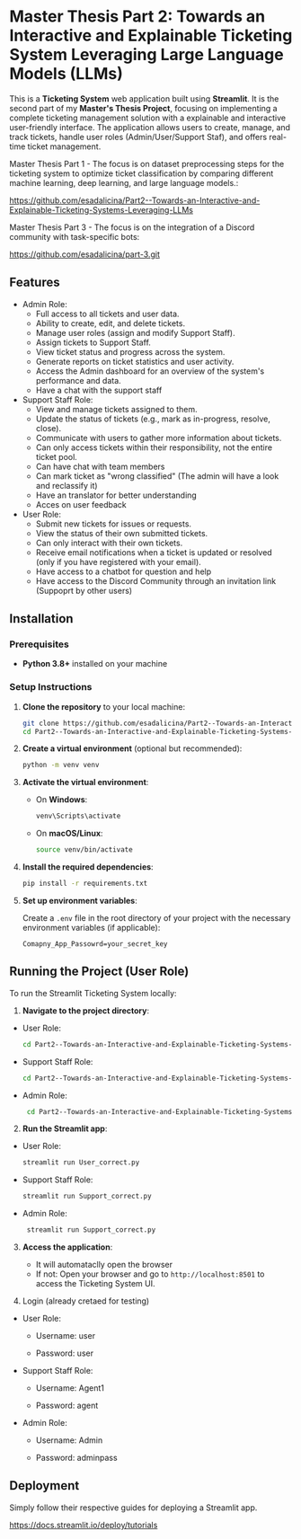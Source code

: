 # Master Thesis Part 2: Towards an Interactive and Explainable Ticketing System Leveraging Large Language Models (LLMs)


This is a **Ticketing System** web application built using **Streamlit**. 
It is the second part of my **Master's Thesis Project**, focusing on implementing a complete ticketing management solution with a explainable and interactive user-friendly interface. 
The application allows users to create, manage, and track tickets, handle user roles (Admin/User/Support Staf), and offers real-time ticket management.


Master Thesis Part 1 - The focus is on dataset preprocessing steps for the ticketing system to optimize ticket classification by comparing different machine learning, deep learning, and large language models.: 

https://github.com/esadalicina/Part2--Towards-an-Interactive-and-Explainable-Ticketing-Systems-Leveraging-LLMs

Master Thesis Part 3 - The focus is on the integration of a Discord community with task-specific bots: 

https://github.com/esadalicina/part-3.git


## Features

- Admin Role:
    - Full access to all tickets and user data.
    - Ability to create, edit, and delete tickets.
    - Manage user roles (assign and modify Support Staff).
    - Assign tickets to Support Staff.
    - View ticket status and progress across the system.
    - Generate reports on ticket statistics and user activity.
    - Access the Admin dashboard for an overview of the system's performance and data.
    - Have a chat with the support staff
- Support Staff Role:
    - View and manage tickets assigned to them.
    - Update the status of tickets (e.g., mark as in-progress, resolve, close).
    - Communicate with users to gather more information about tickets.
    - Can only access tickets within their responsibility, not the entire ticket pool.
    - Can have chat with team members
    - Can mark ticket as "wrong classified" (The admin will have a look and reclassify it)
    - Have an translator for better understanding
    - Acces on user feedback
- User Role:
    - Submit new tickets for issues or requests.
    - View the status of their own submitted tickets.
    - Can only interact with their own tickets.
    - Receive email notifications when a ticket is updated or resolved (only if you have registered with your email).
    - Have access to a chatbot for question and help
    - Have access to the Discord Community through an invitation link (Suppoprt by other users)
  

## Installation

### Prerequisites

- **Python 3.8+** installed on your machine

### Setup Instructions

1. **Clone the repository** to your local machine:

    ```bash
    git clone https://github.com/esadalicina/Part2--Towards-an-Interactive-and-Explainable-Ticketing-Systems-Leveraging-LLMs.git
    cd Part2--Towards-an-Interactive-and-Explainable-Ticketing-Systems-Leveraging-LLMs
    ```

2. **Create a virtual environment** (optional but recommended):

    ```bash
    python -m venv venv
    ```

3. **Activate the virtual environment**:

    - On **Windows**:

      ```bash
      venv\Scripts\activate
      ```

    - On **macOS/Linux**:

      ```bash
      source venv/bin/activate
      ```

4. **Install the required dependencies**:

    ```bash
    pip install -r requirements.txt
    ```

5. **Set up environment variables**:
   
   Create a `.env` file in the root directory of your project with the necessary environment variables (if applicable):

    ```plaintext
    Comapny_App_Passowrd=your_secret_key
    ```

## Running the Project (User Role)

To run the Streamlit Ticketing System locally:

1. **Navigate to the project directory**:

- User Role:
  
    ```bash
    cd Part2--Towards-an-Interactive-and-Explainable-Ticketing-Systems-Leveraging-LLMs/User
    ```
- Support Staff Role:
    ```bash
    cd Part2--Towards-an-Interactive-and-Explainable-Ticketing-Systems-Leveraging-LLMs/Agent
    ```
- Admin Role:
   ```bash
    cd Part2--Towards-an-Interactive-and-Explainable-Ticketing-Systems-Leveraging-LLMs/Agent
    ```

2. **Run the Streamlit app**:

- User Role:
    ```bash
    streamlit run User_correct.py
    ```
- Support Staff Role:
    ```bash
    streamlit run Support_correct.py
    ```
- Admin Role:
   ```bash
    streamlit run Support_correct.py
    ```

3. **Access the application**:
   - It will automataclly open the browser
   - If not: Open your browser and go to `http://localhost:8501` to access the Ticketing System UI.
  
4. Login (already cretaed for testing)

- User Role:
  
    - Username: user
  
    - Password: user
  
- Support Staff Role:
  
    - Username: Agent1
  
    - Password: agent
  
- Admin Role:
  
    - Username: Admin
  
    - Password: adminpass

## Deployment

Simply follow their respective guides for deploying a Streamlit app.

https://docs.streamlit.io/deploy/tutorials


